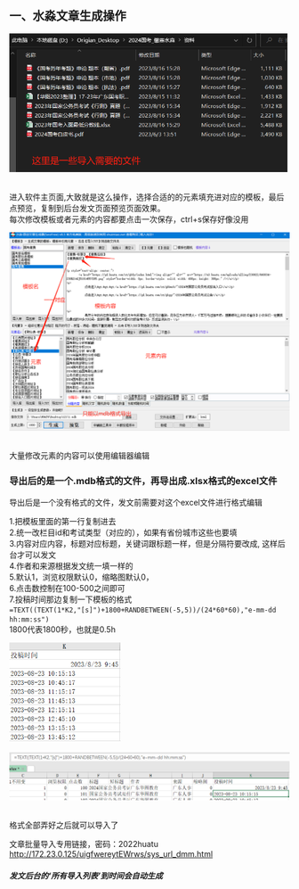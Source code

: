 ## 一、水淼文章生成操作

<div> <img src="img.png" width = 500 alt=""> </div>
<br>

进入软件主页面,大致就是这么操作，选择合适的的元素填充进对应的模板，最后点预览，复制到后台发文页面预览页面效果。<br>
每次修改模板或者元素的内容都要点击一次保存，ctrl+s保存好像没用
<div> <img src="img_1.png" width = 600 alt=""> </div>
<br>

大量修改元素的内容可以使用编辑器编辑

### 导出后的是一个.mdb格式的文件，再导出成.xlsx格式的excel文件

导出后是一个没有格式的文件，发文前需要对这个excel文件进行格式编辑 <br>

1.把模板里面的第一行复制进去<br>
2.统一改栏目id和考试类型（对应的），如果有省份城市这些也要填<br>
3.内容对应内容，标题对应标题，关键词跟标题一样，但是分隔符要改成, 这样后台才可以发文<br>
4.作者和来源根据发文统一填一样的<br>
5.默认1，浏览权限默认0，缩略图默认0，<br>
6.点击数控制在100-500之间即可 <br>
7.投稿时间那边复制一下模板的格式 <br>
`=TEXT((TEXT(1*K2,"[s]")+1800+RANDBETWEEN(-5,5))/(24*60*60),"e-mm-dd hh:mm:ss")` <br>
1800代表1800秒，也就是0.5h <br>
<div> <img src="img_3.png" width = 200 alt=""> </div> <br>
<div> <img src="img_2.png" width = 700 alt=""> </div> <br>



格式全部弄好之后就可以导入了 <br>

文章批量导入专用链接，密码：2022huatu<br>
http://172.23.0.125/uigfwereytEWrws/sys_url_dmm.html  <br>

##### 发文后台的‘所有导入列表’到时间会自动生成